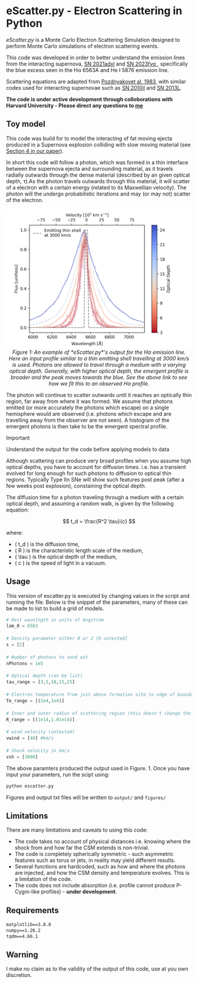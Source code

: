 

[arxiv_link]: https://arxiv.org/abs/2312.13280


[arxiv_link_SN2023fyq]: https://arxiv.org/abs/2401.15148




# eScatter.py - Electron Scattering in Python

*eScatter.py* is a Monte Carlo Electron Scattering Simulation designed to perform Monte Carlo simulations of electron scattering events.

This code was developed in order to better understand the emission lines from the interacting supernova, [SN 2021adxl][arxiv_link] and [SN 2023fyq ][arxiv_link_SN2023fyq], specifically the blue excess seen in the  H&alpha; 6563A  and He I 5876 emission line.

Scattering equations are adapted from [Pozdnyakovet al. 1983](https://ui.adsabs.harvard.edu/abs/1983ASPRv...2..189P/abstract), with similar codes used for interacting supernovae such as [SN 2010jl](https://arxiv.org/abs/1312.6617) and [SN 2013L](https://arxiv.org/abs/2003.09709).

**The code is under active development through colloborations with Harvard University - Please direct any questions to  [me](mailto:sean.brennan@astro.su.se)**



## Toy model

This code was build for to model the interacting of fat moving ejecta produced in a Supernova explosion colliding with slow moving material (see [Section 4 in our paper][arxiv_link]).

In short this code will  follow a photon, which was formed in a thin interface between the supernova ejecta and surrounding material, as it travels radially outwards through the dense material (described by an given optical depth, &tau;).As the photon travels outwards through this material, it will scatter of a  electron with a certain energy (related to its Maxwellian velocity). The photon will the  undergo probabilistic iterations and may (or may not) scatter of the electron.



<p align="center">
  <img src="./eScatter_6563_models.png" alt="Sample Image">
  <br>
  <em>Figure 1: An example of *eScatter.py*'s output for the H&alpha; emission line. Here an input profile similar to a thin emitting shell travelling at 3000 km/s is used. Photons are allowed to travel through a medium with a varying optical depth. Generally, with higher optical depth, the emergent profile is broader and the peak moves towards the blue. See the above link to see how we fit this to an observed  H&alpha; profile.</em>


</p>




The photon will continue to scatter outwards until it reaches an optically thin region, far away from where it was formed. We assume that photons emitted (or more accurately the photons which escape) on a single hemisphere would are observed (i.e. photons which escape and are travelling away from the observer are not seen). A histogram of the emergent photons is then take to be the emergent spectral profile.


> [!IMPORTANT]
> Understand the output for the code before applying models to data

Although scattering can produce very broad profiles when you assume high optical depths, you have to account for diffusion times. i.e. has a transient evolved for long enough for such photons to diffusion to optical thin regions. Typically Type IIn SNe will show such features post peak (after a few weeks post explosion), constaining the optical depth.

The diffusion time for a photon traveling through a medium with a certain optical depth, and assuming a random walk, is given by the following equation:

 $$ t_d = \frac{R^2 \tau}{c} $$

 where:
- \( t_d \) is the diffusion time,
- \( R \) is the characteristic length scale of the medium,
- \( \tau \) is the optical depth of the medium,
- \( c \) is the speed of light in a vacuum.








## Usage

This version of escatter.py is executed by changing values in the script and running the file. Below is the snippet of the parameters, many of these can be made to list to build a grid of models.


```python
# Rest wavelngth in units of Angstrom
lam_0 = 6563

# Denisty parameter either 0 or 2 [0 untested]
s = [2]

# Number of photons to send out
nPhotons = 1e5

# Optical depth (can be list)
tau_range = [3,5,10,15,25]

# Electron temperature from just above formation site to edge of boundary
Te_range = [(2e4,1e4)]

# Inner and outer radius of scattering region (this doesn't change the profile too much)
R_range = [(1e14,1.01e14)]

# wind velocity (untested)
vwind = [40] #km/s

# Shock velocity in km/s
vsh = [3000]

```

The above paramters produced the output used in Figure. 1. Once you have input your parameters, run the scipt using:

```bash
python escatter.py
```

Figures and output txt files will be written to `output/` and `figures/`

## Limitations

There are many limitations and caveats to using this code:

- The code takes no account of physical distances i.e. knowing where the shock from and how far the CSM extends is non-trivial.
- The code is completely spherically symmetric - such asymmetric features such as torus or jets, in reality may yield different results.
- Several functions are hardcoded, such as how and where the photons are injected, and how the CSM density and temperature evolves. This is a limitation of the code.
- The code does not include absorption (i.e. profile cannot produce P-Cygni-like profiles) - **under development**.

## Requirements
```
matplotlib==3.8.0
numpy==1.26.2
tqdm==4.66.1
```

## Warning
I make no claim as to the validity of the output of this code, use at you own discretion.
